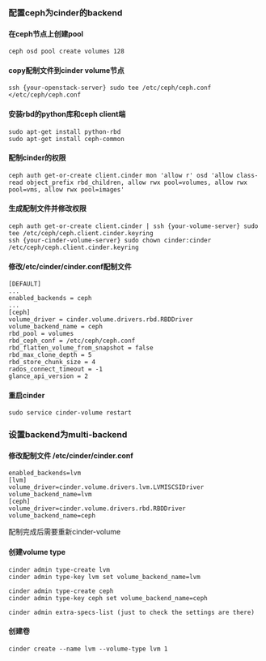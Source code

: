 ### 配置ceph为cinder的backend

#### 在ceph节点上创建pool

```
ceph osd pool create volumes 128
```

#### copy配制文件到cinder volume节点
```
ssh {your-openstack-server} sudo tee /etc/ceph/ceph.conf </etc/ceph/ceph.conf
```
#### 安装rbd的python库和ceph client端
```
sudo apt-get install python-rbd
sudo apt-get install ceph-common
```
#### 配制cinder的权限
```
ceph auth get-or-create client.cinder mon 'allow r' osd 'allow class-read object_prefix rbd_children, allow rwx pool=volumes, allow rwx pool=vms, allow rwx pool=images'
```

#### 生成配制文件并修改权限
```
ceph auth get-or-create client.cinder | ssh {your-volume-server} sudo tee /etc/ceph/ceph.client.cinder.keyring
ssh {your-cinder-volume-server} sudo chown cinder:cinder /etc/ceph/ceph.client.cinder.keyring
```

#### 修改/etc/cinder/cinder.conf配制文件
```
[DEFAULT]
...
enabled_backends = ceph
...
[ceph]
volume_driver = cinder.volume.drivers.rbd.RBDDriver
volume_backend_name = ceph
rbd_pool = volumes
rbd_ceph_conf = /etc/ceph/ceph.conf
rbd_flatten_volume_from_snapshot = false
rbd_max_clone_depth = 5
rbd_store_chunk_size = 4
rados_connect_timeout = -1
glance_api_version = 2
```

#### 重启cinder
```
sudo service cinder-volume restart
```

### 设置backend为multi-backend


#### 修改配制文件 /etc/cinder/cinder.conf

```
enabled_backends=lvm
[lvm]
volume_driver=cinder.volume.drivers.lvm.LVMISCSIDriver
volume_backend_name=lvm
[ceph]
volume_driver=cinder.volume.drivers.rbd.RBDDriver
volume_backend_name=ceph
```
配制完成后需要重新cinder-volume
#### 创建volume type

```
cinder admin type-create lvm
cinder admin type-key lvm set volume_backend_name=lvm

cinder admin type-create ceph
cinder admin type-key ceph set volume_backend_name=ceph

cinder admin extra-specs-list (just to check the settings are there)
```

#### 创建卷
```
cinder create --name lvm --volume-type lvm 1
```
